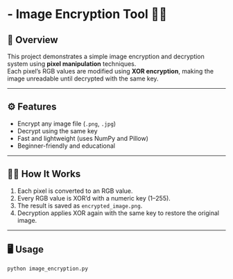 # - Image Encryption Tool 🧠🔐

## 📌 Overview
This project demonstrates a simple image encryption and decryption system using **pixel manipulation** techniques.  
Each pixel’s RGB values are modified using **XOR encryption**, making the image unreadable until decrypted with the same key.

---

## ⚙️ Features
- Encrypt any image file (`.png`, `.jpg`)
- Decrypt using the same key
- Fast and lightweight (uses NumPy and Pillow)
- Beginner-friendly and educational

---

## 🧑‍💻 How It Works
1. Each pixel is converted to an RGB value.
2. Every RGB value is XOR’d with a numeric key (1–255).
3. The result is saved as `encrypted_image.png`.
4. Decryption applies XOR again with the same key to restore the original image.

---

## 🖥️ Usage
```bash
python image_encryption.py
